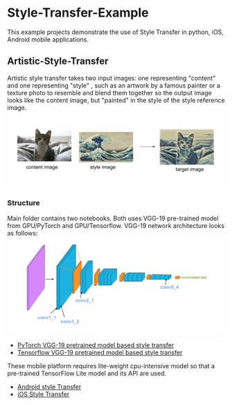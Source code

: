 # Style-Transfer-Example
This example projects demonstrate the use of Style Transfer in python, iOS, Android mobile applications. 

## Artistic-Style-Transfer
Artistic style transfer takes two input images: one representing "content" and one representing "style"
, such as an artwork by a famous painter or a texture photo to resemble and blend them together 
so the output image looks like the content image, but "painted" in the style of the style reference image.
![example](style_tx_cat.png)

### Structure 
Main folder contains two notebooks. Both uses VGG-19 pre-trained model from GPU/PyTorch and GPU/Tensorflow. VGG-19 network architecture looks as follows: 
![VGG-19](vgg19_convlayers.png)
* [PyTorch VGG-19 pretrained model based style transfer](Style_Transfer_PyTorch.ipynb)
* [Tensorflow VGG-19 pretrained model based style transfer](Style_Transfer_Tensorflow.ipynb)
<!-- TODO --> 
These mobile platform requires lite-weight cpu-intensive model so that a pre-trained TensorFlow Lite model and its API are used. 
* [Android style Transfer](/android/README.md)
* [iOS Style Transfer](/ios/README.md)
